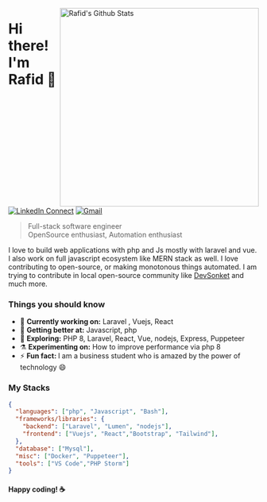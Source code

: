 [<img align="right" width="400" src="https://github-readme-stats.vercel.app/api?username=princerafid01&&show_icons=true&theme=tokyonight&count_private=true" alt="Rafid's Github Stats"/>](https://github.com/princerafid01)

# Hi there! I'm Rafid 👋


[![LinkedIn Connect](https://img.shields.io/badge/%20-Connect-black?color=222244&labelColor=000000&logo=linkedin&logoColor=f5f7fe)](https://www.linkedin.com/in/mahmud-rafid/)
[![Gmail](https://img.shields.io/badge/%20-Send%20Mail-black?color=222244&labelColor=000000&logo=gmail&logoColor=f5f7fe)](mailto:mahmudrafid02@gmail.com?subject=From%20GitHub&&body=Hi,%20there.%20Found%20you%20on%20GitHub!%20Let's%20talk%20about...)

> Full-stack software engineer <br />
> OpenSource enthusiast, Automation enthusiast

I love to build web applications with php and Js mostly with laravel and vue. I also work on full javascript ecosystem like MERN stack as well. I love contributing to open-source, or making monotonous things automated. I am trying to contribute in  local open-source community like [DevSonket](https://devsonket.com) and much more.

### Things you should know

- 🔭 <b>Currently working on:</b> Laravel , Vuejs, React
- 🌱 <b>Getting better at:</b> Javascript, php
- 🤔 <b>Exploring:</b> PHP 8, Laravel, React, Vue, nodejs, Express, Puppeteer
- ⚗️ <b>Experimenting on:</b> How to improve performance via php 8
- ⚡ <b>Fun fact: </b> I am a business student who is amazed by the power of technology 😄
### My Stacks

```json
{
  "languages": ["php", "Javascript", "Bash"],
  "frameworks/libraries": {
    "backend": ["Laravel", "Lumen", "nodejs"],
    "frontend": ["Vuejs", "React","Bootstrap", "Tailwind"], 
  },
  "database": ["Mysql"],
  "misc": ["Docker", "Puppeteer"],
  "tools": ["VS Code","PHP Storm"]
}
```

#### Happy coding! :coffee:
